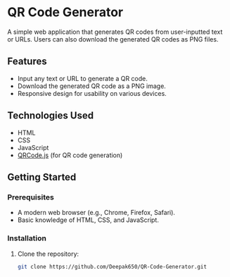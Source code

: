 # QR Code Generator

A simple web application that generates QR codes from user-inputted text or URLs. Users can also download the generated QR codes as PNG files.

## Features

- Input any text or URL to generate a QR code.
- Download the generated QR code as a PNG image.
- Responsive design for usability on various devices.

## Technologies Used

- HTML
- CSS
- JavaScript
- [QRCode.js](https://github.com/davidshimjs/qrcodejs) (for QR code generation)

## Getting Started

### Prerequisites

- A modern web browser (e.g., Chrome, Firefox, Safari).
- Basic knowledge of HTML, CSS, and JavaScript.

### Installation

1. Clone the repository:

   ```bash
   git clone https://github.com/Deepak650/QR-Code-Generator.git
